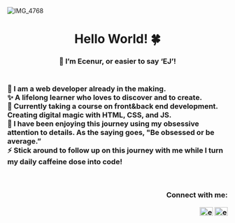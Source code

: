 
![IMG_4768](https://github.com/ErdemEcenur/ErdemEcenur/assets/159720492/ae898c83-e412-4662-b32b-7192a393f3a4)


<h1 align="center"> Hello World! 🍀 </h1>

<h3 align="center">🌸 I’m Ecenur, or easier to say ‘EJ’!<h3><br>
🌱 I am a web developer already in the making.<br>
✨ A lifelong learner who loves to discover and to create.<br>
🌟 Currently taking a course on front&back end development. Creating digital magic with HTML, CSS, and JS. <br>
🌈 I have been enjoying this journey using my obsessive attention to details.
As the saying goes, "Be obsessed or be average.” <br>
⚡️ Stick around to follow up on this journey with me while I turn my daily caffeine dose into code!<br><br><br>

<p align="right">Connect with me:</p>
<p align="right">
<a href="https://twitter.com/erdem_ecenur97" target="blank"><img align="center" src="https://raw.githubusercontent.com/rahuldkjain/github-profile-readme-generator/master/src/images/icons/Social/twitter.svg" alt="erdem_ecenur97" height="20" width="30" /></a>
<a href="https://instagram.com/ecenuravcii0209" target="blank"><img align="center" src="https://raw.githubusercontent.com/rahuldkjain/github-profile-readme-generator/master/src/images/icons/Social/instagram.svg" alt="ecenuravcii0209" height="20" width="30" /></a>
</p>


